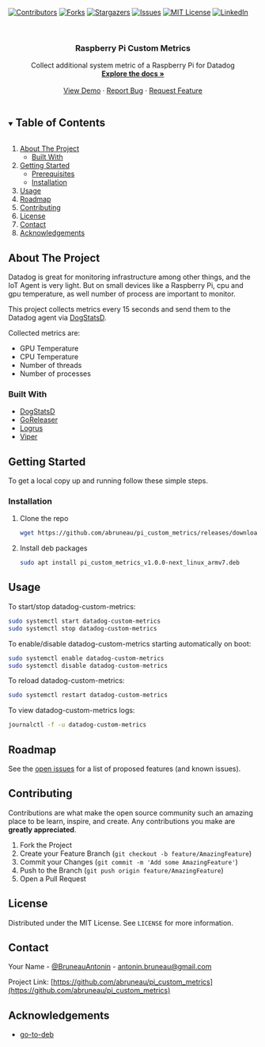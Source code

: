 [![Contributors][contributors-shield]][contributors-url]
[![Forks][forks-shield]][forks-url]
[![Stargazers][stars-shield]][stars-url]
[![Issues][issues-shield]][issues-url]
[![MIT License][license-shield]][license-url]
[![LinkedIn][linkedin-shield]][linkedin-url]



<!-- PROJECT LOGO -->
<br />
<p align="center">
  <!-- <a href="https://github.com/abruneau/pi_custom_metrics">
    <img src="images/logo.png" alt="Logo" width="80" height="80">
  </a> -->

  <h3 align="center">Raspberry Pi Custom Metrics</h3>

  <p align="center">
    Collect additional system metric of a Raspberry Pi for Datadog
    <br />
    <a href="https://github.com/abruneau/pi_custom_metrics"><strong>Explore the docs »</strong></a>
    <br />
    <br />
    <a href="https://github.com/abruneau/pi_custom_metrics">View Demo</a>
    ·
    <a href="https://github.com/abruneau/pi_custom_metrics/issues">Report Bug</a>
    ·
    <a href="https://github.com/abruneau/pi_custom_metrics/issues">Request Feature</a>
  </p>
</p>



<!-- TABLE OF CONTENTS -->
<details open="open">
  <summary><h2 style="display: inline-block">Table of Contents</h2></summary>
  <ol>
    <li>
      <a href="#about-the-project">About The Project</a>
      <ul>
        <li><a href="#built-with">Built With</a></li>
      </ul>
    </li>
    <li>
      <a href="#getting-started">Getting Started</a>
      <ul>
        <li><a href="#prerequisites">Prerequisites</a></li>
        <li><a href="#installation">Installation</a></li>
      </ul>
    </li>
    <li><a href="#usage">Usage</a></li>
    <li><a href="#roadmap">Roadmap</a></li>
    <li><a href="#contributing">Contributing</a></li>
    <li><a href="#license">License</a></li>
    <li><a href="#contact">Contact</a></li>
    <li><a href="#acknowledgements">Acknowledgements</a></li>
  </ol>
</details>



<!-- ABOUT THE PROJECT -->
## About The Project

Datadog is great for monitoring infrastructure among other things, and the IoT Agent is very light.
But on small devices like a Raspberry Pi, cpu and gpu temperature, as well number of process are important to monitor.

This project collects metrics every 15 seconds and send them to the Datadog agent via [DogStatsD](https://docs.datadoghq.com/developers/dogstatsd/?tab=hostagent#pagetitle).

Collected metrics are:

* GPU Temperature
* CPU Temperature 
* Number of threads
* Number of processes

### Built With

* [DogStatsD](https://docs.datadoghq.com/developers/dogstatsd/?tab=hostagent#pagetitle)
* [GoReleaser](https://goreleaser.com/)
* [Logrus](https://github.com/sirupsen/logrus)
* [Viper](github.com/spf13/viper)



<!-- GETTING STARTED -->
## Getting Started

To get a local copy up and running follow these simple steps.

### Installation

1. Clone the repo
   ```sh
   wget https://github.com/abruneau/pi_custom_metrics/releases/download/1.0.1/pi_custom_metrics_v1.0.1-next_linux_armv7.deb
   ```
2. Install deb packages
   ```sh
   sudo apt install pi_custom_metrics_v1.0.0-next_linux_armv7.deb
   ```



<!-- USAGE EXAMPLES -->
## Usage

To start/stop datadog-custom-metrics:

```sh
sudo systemctl start datadog-custom-metrics
sudo systemctl stop datadog-custom-metrics
```

To enable/disable datadog-custom-metrics starting automatically on boot:

```sh
sudo systemctl enable datadog-custom-metrics
sudo systemctl disable datadog-custom-metrics
```

To reload datadog-custom-metrics:

```sh
sudo systemctl restart datadog-custom-metrics
```

To view datadog-custom-metrics logs:

```sh
journalctl -f -u datadog-custom-metrics
```


<!-- ROADMAP -->
## Roadmap

See the [open issues](https://github.com/abruneau/pi_custom_metrics/issues) for a list of proposed features (and known issues).



<!-- CONTRIBUTING -->
## Contributing

Contributions are what make the open source community such an amazing place to be learn, inspire, and create. Any contributions you make are **greatly appreciated**.

1. Fork the Project
2. Create your Feature Branch (`git checkout -b feature/AmazingFeature`)
3. Commit your Changes (`git commit -m 'Add some AmazingFeature'`)
4. Push to the Branch (`git push origin feature/AmazingFeature`)
5. Open a Pull Request



<!-- LICENSE -->
## License

Distributed under the MIT License. See `LICENSE` for more information.



<!-- CONTACT -->
## Contact

Your Name - [@BruneauAntonin](https://twitter.com/BruneauAntonin) - antonin.bruneau@gmail.com

Project Link: [https://github.com/abruneau/pi_custom_metrics](https://github.com/abruneau/pi_custom_metrics)



<!-- ACKNOWLEDGEMENTS -->
## Acknowledgements

* [go-to-deb](https://github.com/alexhowarth/go-to-deb)
<!-- * []()
* []() -->





<!-- MARKDOWN LINKS & IMAGES -->
<!-- https://www.markdownguide.org/basic-syntax/#reference-style-links -->
[contributors-shield]: https://img.shields.io/github/contributors/abruneau/repo.svg?style=for-the-badge
[contributors-url]: https://github.com/abruneau/repo/graphs/contributors
[forks-shield]: https://img.shields.io/github/forks/abruneau/repo.svg?style=for-the-badge
[forks-url]: https://github.com/abruneau/repo/network/members
[stars-shield]: https://img.shields.io/github/stars/abruneau/repo.svg?style=for-the-badge
[stars-url]: https://github.com/abruneau/repo/stargazers
[issues-shield]: https://img.shields.io/github/issues/abruneau/repo.svg?style=for-the-badge
[issues-url]: https://github.com/abruneau/repo/issues
[license-shield]: https://img.shields.io/github/license/abruneau/repo.svg?style=for-the-badge
[license-url]: https://github.com/abruneau/repo/blob/master/LICENSE.txt
[linkedin-shield]: https://img.shields.io/badge/-LinkedIn-black.svg?style=for-the-badge&logo=linkedin&colorB=555
[linkedin-url]: https://linkedin.com/in/antoninbruneau